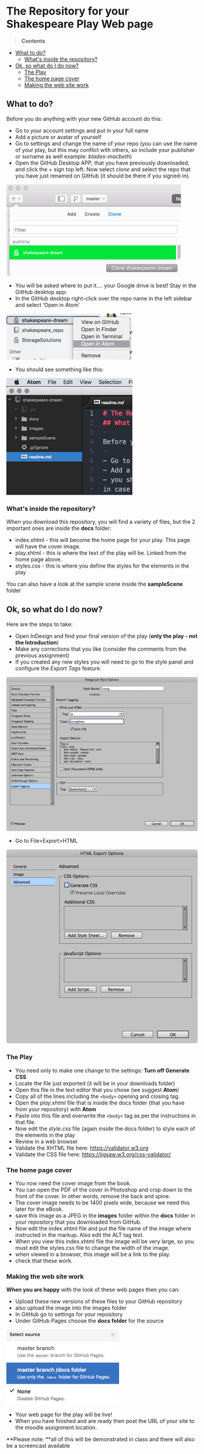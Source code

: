 # The Repository for your Shakespeare Play Web page
> **Contents**
><!-- TOC depthFrom:2 depthTo:6 withLinks:1 updateOnSave:1 orderedList:0 -->
- [What to do?](#what-to-do)
	- [What's inside the repository?](#whats-inside-the-repository)
- [Ok, so what do I do now?](#ok-so-what-do-i-do-now)
	- [The Play](#the-play)
	- [The home page cover](#the-home-page-cover)
	- [Making the web site work](#making-the-web-site-work)

<!-- /TOC -->

## What to do?

Before you do anything with your new GitHub account do this:

- Go to your account settings and put in your full name
- Add a picture or avatar of yourself
- Go to settings and change the name of your repo (you can use the name of your play, but this may conflict with others, so include your publisher or surname as well example: _blades-macbeth_)
- Open the GitHub Desktop APP, that you have previously downloaded, and click the + sign top left. Now select _clone_ and select the repo that you have just renamed on GitHub (it should be there if you signed-in).

![Clone this Repo](images/2017/01/clone.png)

- You will be asked where to put it…. your Google drive is best! Stay in the GitHub desktop app:
- In the GitHub desktop right-click over the repo name in the left sidebar and select ‘Open in Atom’

![Opn in Atom](images/2017/01/openinatom.png)

- You should see something like this:

![Atom editor](images/2017/01/atom.png)

### What's inside the repository?
When you download this repository, you will find a variety of files, but the 2 important ones are inside the **docs** folder:

- index.xhtml - this will become the home page for your play. This page will have the cover image.
- play.xhtml - this is where the text of the play will be. Linked from the home page above.
- styles.css -  this is where you define the styles for the elements in the play

You can also have a look at the sample scene inside the **sampleScene** folder

## Ok, so what do I do now?
Here are the steps to take:

- Open InDesign and find your final version of the play (**only the play - not the Introduction**)
- Make any corrections that you like (consider the comments from the previous assignment)
- If you created any new styles you will need to go to the style panel and configure the _Export Tags_ feature.

![Export Tagging](images/2017/01/export_tagging.png)

- Go to File>Export>HTML

![Turn off Generate CSS in the Export Options](images/2017/01/noCSS_inExportHTML.png)

### The Play

- You need only to make one change to the settings: **Turn off Generate CSS**
- Locate the file just exported (it will be in your downloads folder)
- Open this file in the text editor that you chose (we suggest **Atom**)
- Copy all of the lines including the `<body>` opening and closing tag.
- Open the _play.xhtml_ file that is inside the docs folder (that you have from your repository) with **Atom**
- Paste into this file and overwrite the `<body>` tag as per the instructions in that file.
- Now edit the _style.css_ file (again inside the docs folder) to style each of the elements in the play
- Review in a web browser
- Validate the XHTML file here: https://validator.w3.org
- Validate the CSS file here: https://jigsaw.w3.org/css-validator/

### The home page cover
- You now need the cover image from the book.
- You can open the PDF of the cover in Photoshop and crop down to the front of the cover. In other words, remove the back and spine.
- The cover image needs to be 1400 pixels wide, because we need this later for the eBook.
- save this image as a JPEG in the **images** folder within the **docs** folder in your repository that you downloaded from GitHub.
- Now edit the index.xhtml file and put the file name of the image where instructed in the markup. Also edit the ALT tag text.
- When you view this index.xhtml file the image will be very large, so you must edit the styles.css file to change the width of the image.
- when viewed in a browser, this image will be a link to the play.
- check that these work.

### Making the web site work
**When you are happy** with the look of these web pages then you can:
- Upload these new versions of these files to your GitHub repository
- also upload the image into the images folder
- In GitHub go to settings for your repository
- Under GitHub Pages choose the **docs folder** for the source

![docs](images/2017/01/choose_docsfolder.png)

- Your web page for the play will be live!
- When you have finished and are ready then post the URL of your site to the moodle assignment location.

**Please note: **all of this will be demonstrated in class and there will also be a screencast available
